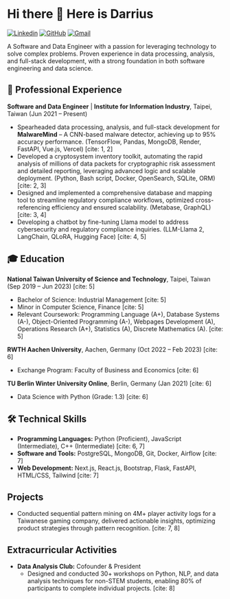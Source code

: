 <!--
**DarriusChen/DarriusChen** is a ✨ _special_ ✨ repository because its `README.md` (this file) appears on your GitHub profile.

Here are some ideas to get you started:

- 🔭 I’m currently working on ...
- 🌱 I’m currently learning ...
- 👯 I’m looking to collaborate on ...
- 🤔 I’m looking for help with ...
- 💬 Ask me about ...
- 📫 How to reach me: ...
- 😄 Pronouns: ...
- ⚡ Fun fact: ...
-->

# Hi there 👋 Here is Darrius

[![Linkedin](https://img.shields.io/badge/LinkedIn-blue?style=flat-square&logo=linkedin&logoColor=white)](www.linkedin.com/in/tyc926)
[![GitHub](https://img.shields.io/badge/GitHub-black?style=flat-square&logo=github&logoColor=white)](https://github.com/DarriusChen)
[![Gmail](https://img.shields.io/badge/Gmail-red?style=flat-square&logo=gmail&logoColor=white)](darriuschen0926@gmail.com)

A Software and Data Engineer with a passion for leveraging technology to solve complex problems. Proven experience in data processing, analysis, and full-stack development, with a strong foundation in both software engineering and data science.

## 💼 Professional Experience

**Software and Data Engineer** | **Institute for Information Industry**, Taipei, Taiwan (Jun 2021 – Present)

* Spearheaded data processing, analysis, and full-stack development for  **MalwareMind** – A CNN-based malware detector, achieving up to 95% accuracy performance. (TensorFlow, Pandas, MongoDB, Render, FastAPI, Vue.js, Vercel) [cite: 1, 2]
* Developed a  cryptosystem inventory toolkit, automating the rapid analysis of millions of data packets for cryptographic risk assessment and detailed reporting, leveraging advanced logic and scalable deployment. (Python, Bash script, Docker, OpenSearch, SQLite, ORM) [cite: 2, 3]
* Designed and implemented a comprehensive database and mapping tool to streamline regulatory compliance workflows, optimized cross-referencing efficiency and ensured scalability. (Metabase, GraphQL) [cite: 3, 4]
* Developing a chatbot by fine-tuning Llama model to address cybersecurity and regulatory compliance inquiries. (LLM-Llama 2, LangChain, QLoRA, Hugging Face) [cite: 4, 5]

## 🎓 Education

**National Taiwan University of Science and Technology**, Taipei, Taiwan (Sep 2019 – Jun 2023) [cite: 5]

* Bachelor of Science: Industrial Management [cite: 5]
* Minor in Computer Science, Finance [cite: 5]
* Relevant Coursework: Programming Language (A+), Database Systems (A-), Object-Oriented Programming (A-), Webpages Development (A), Operations Research (A+), Statistics (A), Discrete Mathematics (A). [cite: 5]

**RWTH Aachen University**, Aachen, Germany (Oct 2022 – Feb 2023) [cite: 6]

* Exchange Program: Faculty of Business and Economics [cite: 6]

**TU Berlin Winter University Online**, Berlin, Germany (Jan 2021) [cite: 6]

* Data Science with Python (Grade: 1.3) [cite: 6]

## 🛠️ Technical Skills

* **Programming Languages:** Python (Proficient), JavaScript (Intermediate), C++ (Intermediate) [cite: 6, 7]
* **Software and Tools:** PostgreSQL, MongoDB, Git, Docker, Airflow [cite: 7]
* **Web Development:** Next.js, React.js, Bootstrap, Flask, FastAPI, HTML/CSS, Tailwind [cite: 7]

## Projects

* Conducted sequential pattern mining on 4M+ player activity logs for a Taiwanese gaming company, delivered actionable insights, optimizing product strategies through pattern recognition. [cite: 7, 8]

## Extracurricular Activities

* **Data Analysis Club:** Cofounder & President
    * Designed and conducted 30+ workshops on Python, NLP, and data analysis techniques for non-STEM students, enabling 80% of participants to complete individual projects. [cite: 8]
